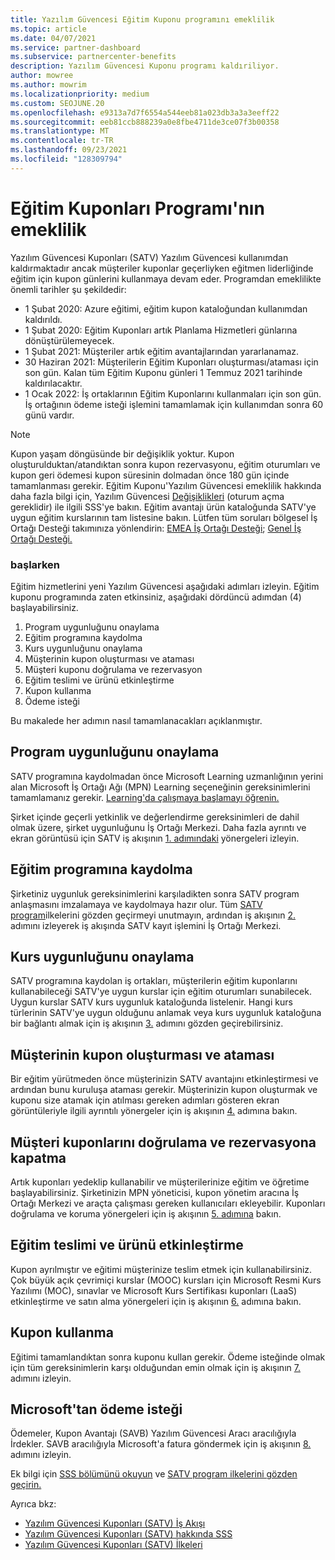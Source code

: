 ```yaml
---
title: Yazılım Güvencesi Eğitim Kuponu programını emeklilik
ms.topic: article
ms.date: 04/07/2021
ms.service: partner-dashboard
ms.subservice: partnercenter-benefits
description: Yazılım Güvencesi Kuponu programı kaldıriliyor.
author: mowree
ms.author: mowrim
ms.localizationpriority: medium
ms.custom: SEOJUNE.20
ms.openlocfilehash: e9313a7d7f6554a544eeb81a023db3a3a3eeff22
ms.sourcegitcommit: eeb81ccb888239a0e8fbe4711de3ce07f3b00358
ms.translationtype: MT
ms.contentlocale: tr-TR
ms.lasthandoff: 09/23/2021
ms.locfileid: "128309794"
---
```

# <a name="training-vouchers-program-retirement"></a>Eğitim Kuponları Programı'nın emeklilik

Yazılım Güvencesi Kuponları (SATV) Yazılım Güvencesi kullanımdan kaldırmaktadır ancak müşteriler kuponlar geçerliyken eğitmen liderliğinde eğitim için kupon günlerini kullanmaya devam eder. Programdan emeklilikte önemli tarihler şu şekildedir: 

- 1 Şubat 2020: Azure eğitimi, eğitim kupon kataloğundan kullanımdan kaldırıldı.
- 1 Şubat 2020: Eğitim Kuponları artık Planlama Hizmetleri günlarına dönüştürülemeyecek.  
- 1 Şubat 2021: Müşteriler artık eğitim avantajlarından yararlanamaz. 
- 30 Haziran 2021: Müşterilerin Eğitim Kuponları oluşturması/ataması için son gün. Kalan tüm Eğitim Kuponu günleri 1 Temmuz 2021 tarihinde kaldırılacaktır.
- 1 Ocak 2022: İş ortaklarının Eğitim Kuponlarını kullanmaları için son gün. İş ortağının ödeme isteği işlemini tamamlamak için kullanımdan sonra 60 günü vardır.  

>[!NOTE]
>Kupon yaşam döngüsünde bir değişiklik yoktur. Kupon oluşturulduktan/atandıktan sonra kupon rezervasyonu, eğitim oturumları ve kupon geri ödemesi kupon süresinin dolmadan önce 180 gün içinde tamamlanması gerekir.  Eğitim Kuponu'Yazılım Güvencesi emeklilik hakkında daha fazla bilgi için, Yazılım Güvencesi [Değişiklikleri](https://partner.microsoft.com/resources/collection/software-assurance-benefit-changes#/) (oturum açma gereklidir) ile ilgili SSS'ye bakın.  Eğitim avantajı ürün kataloğunda SATV'ye uygun eğitim kurslarının tam listesine bakın. Lütfen tüm soruları bölgesel İş Ortağı Desteği takımınıza yönlendirin: [EMEA İş Ortağı Desteği](mailto:savoucher@msdirectservices.com); [Genel İş Ortağı Desteği.](https://partner.microsoft.com/dashboard/support/servicerequests)



### <a name="get-started"></a>başlarken

Eğitim hizmetlerini yeni Yazılım Güvencesi aşağıdaki adımları izleyin. Eğitim kuponu programında zaten etkinsiniz, aşağıdaki dördüncü adımdan (4) başlayabilirsiniz. 

1. Program uygunluğunu onaylama
2. Eğitim programına kaydolma
3. Kurs uygunluğunu onaylama
4. Müşterinin kupon oluşturması ve ataması
5. Müşteri kuponu doğrulama ve rezervasyon
6. Eğitim teslimi ve ürünü etkinleştirme
7. Kupon kullanma
8. Ödeme isteği

Bu makalede her adımın nasıl tamamlanacakları açıklanmıştır.

## <a name="confirm-program-eligibility"></a>Program uygunluğunu onaylama

SATV programına kaydolmadan önce Microsoft Learning uzmanlığının yerini alan Microsoft İş Ortağı Ağı (MPN) Learning seçeneğinin gereksinimlerini tamamlamanız gerekir. [Learning'da çalışmaya başlamayı öğrenin.](https://partner.microsoft.com/membership/learning-partners)

Şirket içinde geçerli yetkinlik ve değerlendirme gereksinimleri de dahil olmak üzere, şirket uygunluğunu İş Ortağı Merkezi. Daha fazla ayrıntı ve ekran görüntüsü için SATV iş akışının [1. adımındaki](https://query.prod.cms.rt.microsoft.com/cms/api/am/binary/RE4s3bB) yönergeleri izleyin.

## <a name="enroll-in-the-training-program"></a>Eğitim programına kaydolma

Şirketiniz uygunluk gereksinimlerini karşıladikten sonra SATV program anlaşmasını imzalamaya ve kaydolmaya hazır olur. Tüm [SATV program](https://query.prod.cms.rt.microsoft.com/cms/api/am/binary/RE3koEP)ilkelerini gözden geçirmeyi unutmayın, ardından iş akışının [2.](https://query.prod.cms.rt.microsoft.com/cms/api/am/binary/RE4s3bB) adımını izleyerek iş akışında SATV kayıt işlemini İş Ortağı Merkezi.


## <a name="confirm-course-eligibility"></a>Kurs uygunluğunu onaylama
SATV programına kaydolan iş ortakları, müşterilerin eğitim kuponlarını kullanabileceği SATV'ye uygun kurslar için eğitim oturumları sunabilecek. Uygun kurslar SATV kurs uygunluk kataloğunda listelenir. Hangi kurs türlerinin SATV'ye uygun olduğunu anlamak veya kurs uygunluk kataloğuna bir bağlantı almak için iş akışının [3.](https://query.prod.cms.rt.microsoft.com/cms/api/am/binary/RE4s3bB) adımını gözden geçirebilirsiniz.

## <a name="have-customer-create-and-assign-voucher"></a>Müşterinin kupon oluşturması ve ataması

Bir eğitim yürütmeden önce müşterinizin SATV avantajını etkinleştirmesi ve ardından bunu kuruluşa ataması gerekir. Müşterinizin kupon oluşturmak ve kuponu size atamak için atılması gereken adımları gösteren ekran görüntüleriyle ilgili ayrıntılı yönergeler için iş akışının [4.](https://query.prod.cms.rt.microsoft.com/cms/api/am/binary/RE4s3bB) adımına bakın.

## <a name="validate-and-reserve-customer-vouchers"></a>Müşteri kuponlarını doğrulama ve rezervasyona kapatma

Artık kuponları yedeklip kullanabilir ve müşterilerinize eğitim ve öğretime başlayabilirsiniz. Şirketinizin MPN yöneticisi, kupon yönetim aracına İş Ortağı Merkezi ve araçta çalışması gereken kullanıcıları ekleyebilir. Kuponları doğrulama ve koruma yönergeleri için iş akışının [5. adımına](https://query.prod.cms.rt.microsoft.com/cms/api/am/binary/RE4s3bB) bakın.

## <a name="deliver-training-and-activate-product"></a>Eğitim teslimi ve ürünü etkinleştirme

Kupon ayrılmıştır ve eğitimi müşterinize teslim etmek için kullanabilirsiniz. Çok büyük açık çevrimiçi kurslar (MOOC) kursları için Microsoft Resmi Kurs Yazılımı (MOC), sınavlar ve Microsoft Kurs Sertifikası kuponları (LaaS) etkinleştirme ve satın alma yönergeleri için iş akışının [6.](https://query.prod.cms.rt.microsoft.com/cms/api/am/binary/RE4s3bB) adımına bakın.

## <a name="redeem-voucher"></a>Kupon kullanma

Eğitimi tamamlandıktan sonra kuponu kullan gerekir. Ödeme isteğinde olmak için tüm gereksinimlerin karşı olduğundan emin olmak için iş akışının [7.](https://query.prod.cms.rt.microsoft.com/cms/api/am/binary/RE4s3bB) adımını izleyin. 


## <a name="request-payment-from-microsoft"></a>Microsoft'tan ödeme isteği

Ödemeler, Kupon Avantajı (SAVB) Yazılım Güvencesi Aracı aracılığıyla İrdekler. SAVB aracılığıyla Microsoft'a fatura göndermek için iş akışının [8.](https://query.prod.cms.rt.microsoft.com/cms/api/am/binary/RE4s3bB) adımını izleyin. 

Ek bilgi için [SSS bölümünü okuyun](https://query.prod.cms.rt.microsoft.com/cms/api/am/binary/RE3kz5o) ve [SATV program ilkelerini gözden geçirin.](https://query.prod.cms.rt.microsoft.com/cms/api/am/binary/RE3koEP)

Ayrıca bkz:

- [Yazılım Güvencesi Kuponları (SATV) İş Akışı](https://query.prod.cms.rt.microsoft.com/cms/api/am/binary/RE4s3bB)
- [Yazılım Güvencesi Kuponları (SATV) hakkında SSS](https://query.prod.cms.rt.microsoft.com/cms/api/am/binary/RE3kz5o)
- [Yazılım Güvencesi Kuponları (SATV) İlkeleri](https://query.prod.cms.rt.microsoft.com/cms/api/am/binary/RE3koEP)
